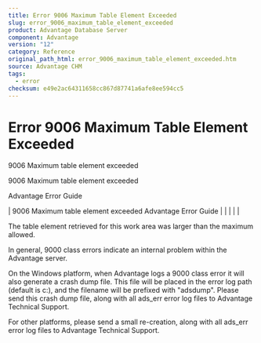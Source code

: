 ```yaml
---
title: Error 9006 Maximum Table Element Exceeded
slug: error_9006_maximum_table_element_exceeded
product: Advantage Database Server
component: Advantage
version: "12"
category: Reference
original_path_html: error_9006_maximum_table_element_exceeded.htm
source: Advantage CHM
tags:
  - error
checksum: e49e2ac64311658cc867d87741a6afe8ee594cc5
---
```


# Error 9006 Maximum Table Element Exceeded

9006 Maximum table element exceeded

9006 Maximum table element exceeded

Advantage Error Guide

| 9006 Maximum table element exceeded  Advantage Error Guide |  |  |  |  |

The table element retrieved for this work area was larger than the maximum allowed.

In general, 9000 class errors indicate an internal problem within the Advantage server.

On the Windows platform, when Advantage logs a 9000 class error it will also generate a crash dump file. This file will be placed in the error log path (default is c:\), and the filename will be prefixed with "adsdump". Please send this crash dump file, along with all ads\_err error log files to Advantage Technical Support.

For other platforms, please send a small re-creation, along with all ads\_err error log files to Advantage Technical Support.
